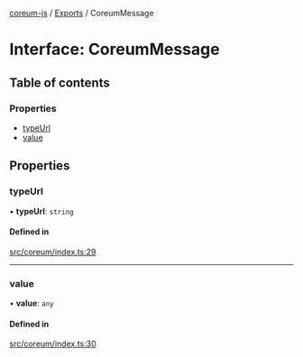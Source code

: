 [coreum-js](../README.md) / [Exports](../modules.md) / CoreumMessage

# Interface: CoreumMessage

## Table of contents

### Properties

- [typeUrl](CoreumMessage.md#typeurl)
- [value](CoreumMessage.md#value)

## Properties

### typeUrl

• **typeUrl**: `string`

#### Defined in

[src/coreum/index.ts:29](https://github.com/CooperFoundation/coreum-js/blob/54a22f0/src/coreum/index.ts#L29)

___

### value

• **value**: `any`

#### Defined in

[src/coreum/index.ts:30](https://github.com/CooperFoundation/coreum-js/blob/54a22f0/src/coreum/index.ts#L30)
